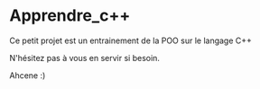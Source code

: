 # Apprendre_c++

Ce petit projet est un entrainement de la POO sur le langage C++


N'hésitez pas à vous en servir si besoin.

Ahcene :) 
